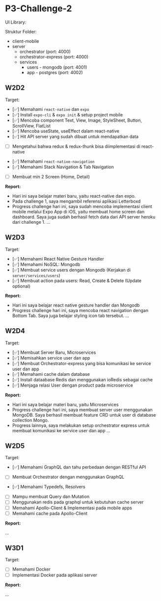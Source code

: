 # P3-Challenge-2

UI Library:

Struktur Folder:

- client-mobile
- server
  - orchestrator (port: 4000)
  - orchestrator-express (port: 4000)
  - services
    - users - mongodb (port: 4001)
    - app - postgres (port: 4002)

## W2D2

Target:

- [✅] Memahami `react-native` dan `expo`
- [✅] Install `expo-cli` & `expo init` & setup project mobile
- [✅] Mencoba component Text, View, Image, StyleSheet, Button, ScrollView, FlatList
- [✅] Mencoba useState, useEffect dalam react-native
- [✅] Hit API server yang sudah dibuat untuk mendapatkan data
- [ ] Mengetahui bahwa redux & redux-thunk bisa diimplementasi di react-native
- [✅] Memahami `react-native-navigation`
- [✅] Memahami Stack Navigation & Tab Navigation
- [ ] Membuat min 2 Screen (Home, Detail)

**Report:**

- Hari ini saya belajar materi baru, yaitu react-native dan expo.
- Pada challenge 1, saya mengambil referensi aplikasi Letterboxd
- Progress challenge hari ini, saya sudah mencoba implementasi client mobile melalui Expo App di iOS, yaitu membuat home screen dan dashboard. Saya juga sudah berhasil fetch data dari API server heroku dari challenge 1.
  ...

## W2D3

Target:

- [✅] Memahami React Native Gesture Handler
- [✅] Memahami NoSQL: Mongodb
- [✅] Membuat service users dengan Mongodb (Kerjakan di `server/services/users`)
- [✅] Membuat action pada users: Read, Create & Delete (Update optional)

**Report:**

- Hari ini saya belajar react native gesture handler dan Mongodb
- Progress challenge hari ini, saya mencoba react navigation dengan Bottom Tab. Saya juga belajar styling icon tab tersebut.
  ...

## W2D4

Target:

- [✅] Membuat Server Baru, Microservices
- [✅] Memisahkan service user dan app
- [✅] Membuat Orchestrator-express yang bisa komunikasi ke service user dan app
- [✅] Memahami cache dalam database
- [✅] Install dataabase Redis dan menggunakan ioRedis sebagai cache
- [✅] Menjaga relasi User dengan product pada microservice

**Report:**

- Hari ini saya belajar materi baru, yaitu Microservices
- Progress challenge hari ini, saya membuat server user menggunakan MongoDB. Saya berhasil membuat feature CRD untuk user di database collection Mongo.
- Progress lainnya, saya melakukan setup orchestrator express untuk membuat komunikasi ke service user dan app
  ...

## W2D5

Target:

- [✅] Memahami GraphQL dan tahu perbedaan dengan RESTful API
- [ ] Membuat Orchestrator dengan menggunakan GraphQL
- [✅] Memahami Typedefs, Resolvers
- [ ] Mampu membuat Query dan Mutation
- [ ] Menggunakan redis pada graphql untuk kebutuhan cache server
- [ ] Memahami Apollo-Client & Implementasi pada mobile apps
- [ ] Memahami cache pada Apollo-Client

**Report:**

...

## W3D1

Target:

- [ ] Memahami Docker
- [ ] Implementasi Docker pada aplikasi server

**Report:**

...
